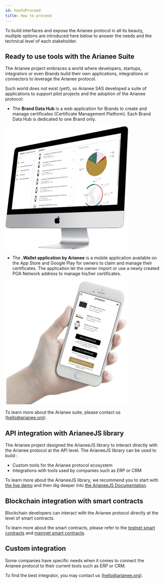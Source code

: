 ```yaml
---
id: howToProceed
title: How to proceed
---
```




To build interfaces and expose the Arianee protocol in all its beauty, multiple options are introduced here below to answer the needs and the technical level of each stakeholder.

## Ready to use tools with the Arianee Suite

The Arianee project embraces a world where developers, startups, integrators or even Brands build their own applications, integrations or connectors to leverage the Arianee protocol.

Such world does not exist (yet!), so Arianee SAS developed a suite of applications to support pilot projects and the adoption of the Arianee protocol:

- The **Brand Data Hub** is a web application for Brands to create and manage certificates (Certificate Management Platform). Each Brand Data Hub is dedicated to one Brand only.

<img src="../img/brand-data-hub.png" alt="BDH"
	title="BDH display" width="400" height="400" />



- The **.Wallet application by Arianee** is a mobile application available on the App Store and Google Play for owners to claim and manage their certificates. The application let the owner import or use a newly created POA Network address to manage his/her certificates.

<img src="../img/arianeewallet-hand.png" alt="Wallet"
	title="Wallet display" width="400" height="400" />

To learn more about the Arianee suite, please contact us (hello@arianee.org).


## API integration with ArianeeJS library

The Arianee project designed the ArianeeJS library to interact directly with the Arianee protocol at the API level. The ArianeeJS library can be used to build :

- Custom tools for the Arianee protocol ecosystem 
- Integrations with tools used by companies such as ERP or CRM 

To learn more about the ArianeeJS library, we recommend you to start with [the live demo](livedemo) and then dig deeper into [the ArianeeJS Documentation](ArianeeJS).


## Blockchain integration with smart contracts

Blockchain developers can interact with the Arianee protocol directly at the level of smart contracts.

To learn more about the smart contracts, please refer to the [testnet smart contracts](testnet) and [mainnet smart contracts](mainnet).

## Custom integration

Some companies have specific needs when it comes to connect the Arianee protocol to their current tools such as ERP or CRM.

To find the best integrator, you may contact us (hello@arianee.org).